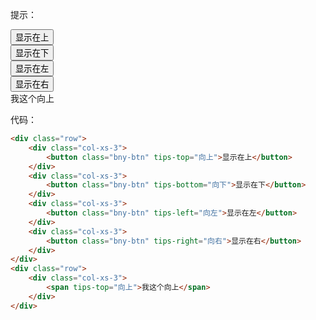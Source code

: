 <div>
    <p>提示：</p>
    <div class="row">
        <div class="col-xs-3">
            <button class="bny-btn" tips-top="向上">显示在上</button>
        </div>
        <div class="col-xs-3">
            <button class="bny-btn" tips-bottom="向下">显示在下</button>
        </div>
        <div class="col-xs-3">
            <button class="bny-btn" tips-left="向左">显示在左</button>
        </div>
        <div class="col-xs-3">
            <button class="bny-btn" tips-right="向右">显示在右</button>
        </div>
    </div>
    <div class="row">
        <div class="col-xs-3">
            <span tips-top="向上">我这个向上</span>
        </div>
    </div>
</div>

代码：

```html
<div class="row">
    <div class="col-xs-3">
        <button class="bny-btn" tips-top="向上">显示在上</button>
    </div>
    <div class="col-xs-3">
        <button class="bny-btn" tips-bottom="向下">显示在下</button>
    </div>
    <div class="col-xs-3">
        <button class="bny-btn" tips-left="向左">显示在左</button>
    </div>
    <div class="col-xs-3">
        <button class="bny-btn" tips-right="向右">显示在右</button>
    </div>
</div>
<div class="row">
    <div class="col-xs-3">
        <span tips-top="向上">我这个向上</span>
    </div>
</div>
```